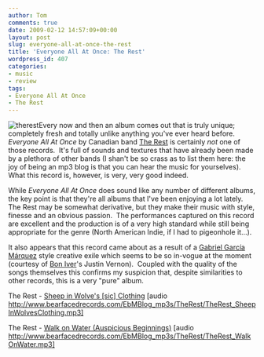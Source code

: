 ```yaml
---
author: Tom
comments: true
date: 2009-02-12 14:57:09+00:00
layout: post
slug: everyone-all-at-once-the-rest
title: 'Everyone All At Once: The Rest'
wordpress_id: 407
categories:
- music
- review
tags: 
- Everyone All At Once
- The Rest
---
```


![therest](http://eatenbymonsters.files.wordpress.com/2009/02/therest.jpg?w=300)Every now and then an album comes out that is truly unique; completely fresh and totally unlike anything you've ever heard before.  _Everyone All At Once_ by Canadian band [The Rest](http://www.therestmusic.com/) is certainly _not_ one of those records.  It's full of sounds and textures that have already been made by a plethora of other bands (I shan't be so crass as to list them here: the joy of being an mp3 blog is that you can hear the music for yourselves).  What this record is, however, is very, very good indeed.

While _Everyone All At Once_ does sound like any number of different albums, the key point is that they're all albums that I've been enjoying a lot lately.  The Rest may be somewhat derivative, but they make their music with style, finesse and an obvious passion.  The performances captured on this record are excellent and the production is of a very high standard while still being appropriate for the genre (North American Indie, if I had to pigeonhole it...).

It also appears that this record came about as a result of a [Gabriel García Márquez](http://en.wikipedia.org/wiki/One_Hundred_Years_of_Solitude) style creative exile which seems to be so in-vogue at the moment (courtesy of [Bon Iver](http://eatenbymonsters.wordpress.com/2008/12/06/for-emma-forever-ago-bon-iver/)'s Justin Vernon).  Coupled with the quality of the songs themselves this confirms my suspicion that, despite similarities to other records, this is a very "pure" album.

The Rest - [Sheep in Wolve's [sic] Clothing](http://www.bearfacedrecords.com/EbMBlog_mp3s/TheRest/TheRest_SheepInWolvesClothing.mp3) [audio http://www.bearfacedrecords.com/EbMBlog_mp3s/TheRest/TheRest_SheepInWolvesClothing.mp3]

The Rest - [Walk on Water (Auspicious Beginnings)](http://www.bearfacedrecords.com/EbMBlog_mp3s/TheRest/TheRest_WalkOnWater.mp3) [audio http://www.bearfacedrecords.com/EbMBlog_mp3s/TheRest/TheRest_WalkOnWater.mp3]
